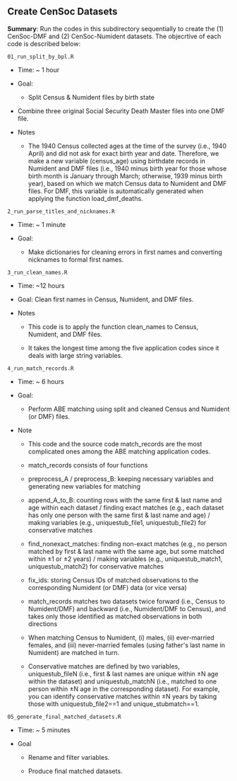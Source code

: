 ## Create CenSoc Datasets 


**Summary**: Run the codes  in this subdirectory sequentially to create the (1) CenSoc-DMF and (2) CenSoc-Numident datasets. The objecrtive of each code is described below: 


`01_run_split_by_bpl.R`

-   Time: ~ 1 hour

-   Goal: 

    - Split Census & Numident files by birth state

-   Combine three original Social Security Death Master files into one DMF file.

-   Notes

    - The 1940 Census collected ages at the time of the survey (i.e., 1940 April) and did not ask for exact birth year and date. Therefore, we make a new variable (census_age) using birthdate records in Numident and DMF files (i.e., 1940 minus birth year for those whose birth month is January through March; otherwise, 1939 minus birth year), based on which we match Census data to Numident and DMF files. For DMF, this variable is automatically generated when applying the function load_dmf_deaths.

`2_run_parse_titles_and_nicknames.R`

-   Time: ~ 1 minute

-   Goal:

    -   Make dictionaries for cleaning errors in first names and converting nicknames to formal first names.

`3_run_clean_names.R`

-   Time: ~12 hours

-   Goal: Clean first names in Census, Numident, and DMF files.

-   Notes

    -   This code is to apply the function clean_names to Census, Numident, and DMF files.

    -   It takes the longest time among the five application codes since it deals with large string variables.

`4_run_match_records.R`

-   Time: ~ 6 hours

-   Goal:

    -   Perform ABE matching using split and cleaned Census and Numident (or DMF) files.

-   Note

    -   This code and the source code match_records are the most complicated ones among the ABE matching application codes.

    -   match_records consists of four functions

    -   preprocess_A / preprocess_B: keeping necessary variables and generating new variables for matching

    -   append_A_to_B: counting rows with the same first & last name and age within each dataset / finding exact matches (e.g., each dataset has only one person with the same first & last name and age) / making variables (e.g., uniquestub_file1, uniquestub_file2) for conservative matches

    -   find_nonexact_matches: finding non-exact matches (e.g., no person matched by first & last name with the same age, but some matched within ±1 or ±2 years) / making variables (e.g., uniquestub_match1, uniquestub_match2) for conservative matches

    -   fix_ids: storing Census IDs of matched observations to the corresponding Numident (or DMF) data (or vice versa)

    -   match_records matches two datasets twice forward (i.e., Census to Numident/DMF) and backward (i.e., Numident/DMF to Census), and takes only those identified as matched observations in both directions

    -   When matching Census to Numident, (i) males, (ii) ever-married females, and (iii) never-married females (using father's last name in Numident) are matched in turn.

    -   Conservative matches are defined by two variables, uniquestub_fileN (i.e., first & last names are unique within ±N age within the dataset) and uniquestub_matchN (i.e., matched to one person within ±N age in the corresponding dataset). For example, you can identify conservative matches within ±N years by taking those with uniquestub_file2==1 and unique_stubmatch==1.

`05_generate_final_matched_datasets.R`

-   Time: ~ 5 minutes

-   Goal

    -   Rename and filter variables.

    -   Produce final matched datasets.
